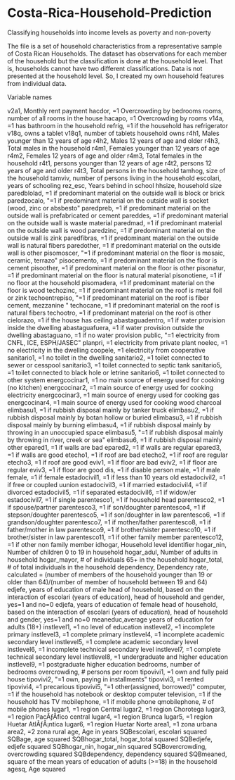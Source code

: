 # Costa-Rica-Household-Prediction

Classifying households into income levels as poverty and non-poverty

The file is a set of household characteristics from a representative sample of Costa Rican Households. The dataset has observations for each member of the household but the classification is done at the household level. That is, households cannot have two different classifications. Data is not presented at the household level. So, I created my own household features from individual data.

Variable names  

v2a1, Monthly rent payment
hacdor, =1 Overcrowding by bedrooms
rooms,  number of all rooms in the house
hacapo, =1 Overcrowding by rooms
v14a, =1 has bathroom in the household
refrig, =1 if the household has refrigerator
v18q, owns a tablet
v18q1, number of tablets household owns
r4h1, Males younger than 12 years of age
r4h2, Males 12 years of age and older
r4h3, Total males in the household
r4m1, Females younger than 12 years of age
r4m2, Females 12 years of age and older
r4m3, Total females in the household
r4t1, persons younger than 12 years of age
r4t2, persons 12 years of age and older
r4t3, Total persons in the household
tamhog, size of the household
tamviv, number of persons living in the household
escolari, years of schooling
rez_esc, Years behind in school
hhsize, household size
paredblolad, =1 if predominant material on the outside wall is block or brick
paredzocalo, "=1 if predominant material on the outside wall is socket (wood,  zinc or absbesto"
paredpreb, =1 if predominant material on the outside wall is prefabricated or cement
pareddes, =1 if predominant material on the outside wall is waste material
paredmad, =1 if predominant material on the outside wall is wood
paredzinc, =1 if predominant material on the outside wall is zink
paredfibras, =1 if predominant material on the outside wall is natural fibers
paredother, =1 if predominant material on the outside wall is other
pisomoscer, "=1 if predominant material on the floor is mosaic,  ceramic,  terrazo"
pisocemento, =1 if predominant material on the floor is cement
pisoother, =1 if predominant material on the floor is other
pisonatur, =1 if predominant material on the floor is  natural material
pisonotiene, =1 if no floor at the household
pisomadera, =1 if predominant material on the floor is wood
techozinc, =1 if predominant material on the roof is metal foil or zink
techoentrepiso, "=1 if predominant material on the roof is fiber cement,  mezzanine "
techocane, =1 if predominant material on the roof is natural fibers
techootro, =1 if predominant material on the roof is other
cielorazo, =1 if the house has ceiling
abastaguadentro, =1 if water provision inside the dwelling
abastaguafuera, =1 if water provision outside the dwelling
abastaguano, =1 if no water provision
public, "=1 electricity from CNFL,  ICE,  ESPH/JASEC"
planpri, =1 electricity from private plant
noelec, =1 no electricity in the dwelling
coopele, =1 electricity from cooperative
sanitario1, =1 no toilet in the dwelling
sanitario2, =1 toilet connected to sewer or cesspool
sanitario3, =1 toilet connected to  septic tank
sanitario5, =1 toilet connected to black hole or letrine
sanitario6, =1 toilet connected to other system
energcocinar1, =1 no main source of energy used for cooking (no kitchen)
energcocinar2, =1 main source of energy used for cooking electricity
energcocinar3, =1 main source of energy used for cooking gas
energcocinar4, =1 main source of energy used for cooking wood charcoal
elimbasu1, =1 if rubbish disposal mainly by tanker truck
elimbasu2, =1 if rubbish disposal mainly by botan hollow or buried
elimbasu3, =1 if rubbish disposal mainly by burning
elimbasu4, =1 if rubbish disposal mainly by throwing in an unoccupied space
elimbasu5, "=1 if rubbish disposal mainly by throwing in river,  creek or sea"
elimbasu6, =1 if rubbish disposal mainly other
epared1, =1 if walls are bad
epared2, =1 if walls are regular
epared3, =1 if walls are good
etecho1, =1 if roof are bad
etecho2, =1 if roof are regular
etecho3, =1 if roof are good
eviv1, =1 if floor are bad
eviv2, =1 if floor are regular
eviv3, =1 if floor are good
dis, =1 if disable person
male, =1 if male
female, =1 if female
estadocivil1, =1 if less than 10 years old
estadocivil2, =1 if free or coupled uunion
estadocivil3, =1 if married
estadocivil4, =1 if divorced
estadocivil5, =1 if separated
estadocivil6, =1 if widow/er
estadocivil7, =1 if single
parentesco1, =1 if household head
parentesco2, =1 if spouse/partner
parentesco3, =1 if son/doughter
parentesco4, =1 if stepson/doughter
parentesco5, =1 if son/doughter in law
parentesco6, =1 if grandson/doughter
parentesco7, =1 if mother/father
parentesco8, =1 if father/mother in law
parentesco9, =1 if brother/sister
parentesco10, =1 if brother/sister in law
parentesco11, =1 if other family member
parentesco12, =1 if other non family member
idhogar, Household level identifier
hogar_nin, Number of children 0 to 19 in household
hogar_adul, Number of adults in household
hogar_mayor, # of individuals 65+ in the household
hogar_total, # of total individuals in the household
dependency, Dependency rate, calculated = (number of members of the household younger than 19 or older than 64)/(number of member of household between 19 and 64)
edjefe, years of education of male head of household, based on the interaction of escolari (years of education), head of household and gender, yes=1 and no=0
edjefa, years of education of female head of household, based on the interaction of escolari (years of education), head of household and gender, yes=1 and no=0
meaneduc,average years of education for adults (18+)
instlevel1, =1 no level of education
instlevel2, =1 incomplete primary
instlevel3, =1 complete primary
instlevel4, =1 incomplete academic secondary level
instlevel5, =1 complete academic secondary level
instlevel6, =1 incomplete technical secondary level
instlevel7, =1 complete technical secondary level
instlevel8, =1 undergraduate and higher education
instlevel9, =1 postgraduate higher education
bedrooms, number of bedrooms
overcrowding, # persons per room
tipovivi1, =1 own and fully paid house
tipovivi2, "=1 own,  paying in installments"
tipovivi3, =1 rented
tipovivi4, =1 precarious
tipovivi5, "=1 other(assigned,  borrowed)"
computer, =1 if the household has notebook or desktop computer
television, =1 if the household has TV
mobilephone, =1 if mobile phone
qmobilephone, # of mobile phones
lugar1, =1 region Central
lugar2, =1 region Chorotega
lugar3, =1 region PacÃƒÂ­fico central
lugar4, =1 region Brunca
lugar5, =1 region Huetar AtlÃƒÂ¡ntica
lugar6, =1 region Huetar Norte
area1, =1 zona urbana
area2, =2 zona rural
age, Age in years
SQBescolari, escolari squared
SQBage, age squared
SQBhogar_total, hogar_total squared
SQBedjefe, edjefe squared
SQBhogar_nin, hogar_nin squared
SQBovercrowding, overcrowding squared
SQBdependency, dependency squared
SQBmeaned, square of the mean years of education of adults (>=18) in the household
agesq, Age squared
